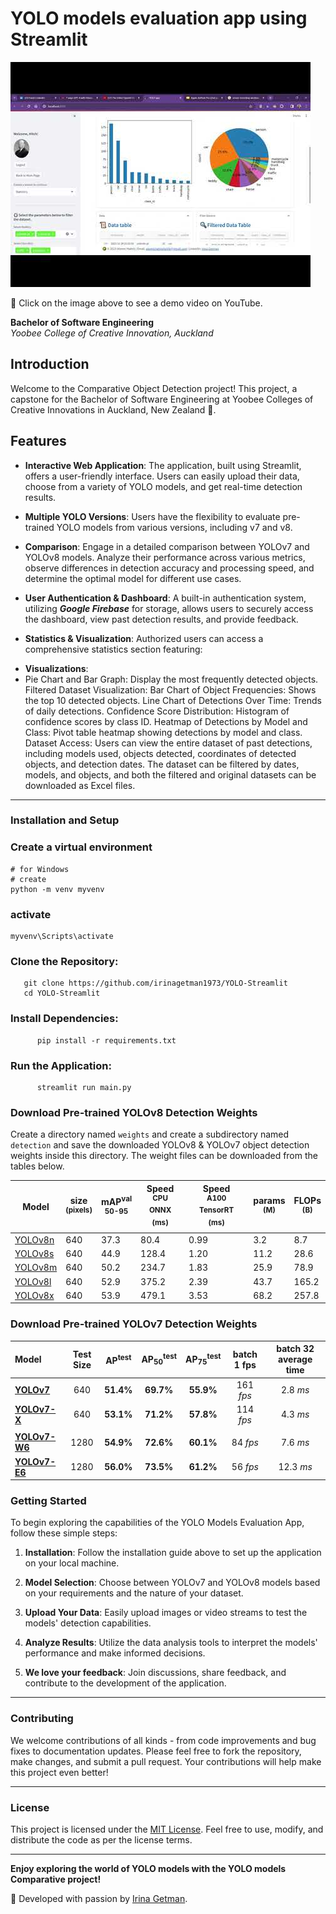 # YOLO models evaluation app using Streamlit

[![Demo Video](hqdefault.jpg)](https://www.youtube.com/watch?v=l8wvdcJNVAA "Watch Our Demo Video")


🎥 Click on the image above to see a demo video on YouTube.

**Bachelor of Software Engineering**  
_Yoobee College of Creative Innovation, Auckland_

## Introduction

Welcome to the Comparative Object  Detection project!  This project, a capstone for the Bachelor of Software Engineering at Yoobee Colleges of Creative Innovations in Auckland, New Zealand 🥝.


## Features

- **Interactive Web Application**: The application, built using Streamlit, offers a user-friendly interface. Users can easily upload their data, choose from a variety of YOLO models, and get real-time detection results.
  
- **Multiple YOLO Versions**: Users have the flexibility to evaluate pre-trained YOLO models from various versions, including v7 and v8.
  


  
- **Comparison**: Engage in a detailed comparison between YOLOv7 and YOLOv8 models. Analyze their performance across various metrics, observe differences in detection accuracy and processing speed, and determine the optimal model for different use cases.

- **User Authentication & Dashboard**: A built-in authentication system, utilizing **_Google Firebase_** for storage, allows users to securely access the dashboard, view past detection results, and provide feedback.
- **Statistics & Visualization**: Authorized users can access a comprehensive statistics section featuring:

 * **Visualizations**:
  * Pie Chart and Bar Graph: Display the most frequently detected objects.
Filtered Dataset Visualization:
Bar Chart of Object Frequencies: Shows the top 10 detected objects.
Line Chart of Detections Over Time: Trends of daily detections.
Confidence Score Distribution: Histogram of confidence scores by class ID.
Heatmap of Detections by Model and Class: Pivot table heatmap showing detections by model and class.
Dataset Access: Users can view the entire dataset of past detections, including models used, objects detected, coordinates of detected objects, and detection dates. The dataset can be filtered by dates, models, and objects, and both the filtered and original datasets can be downloaded as Excel files.



---

### Installation and Setup

### Create a virtual environment
```commandline
# for Windows
# create 
python -m venv myvenv
```

### activate
```commandline
myvenv\Scripts\activate
```


###  **Clone the Repository**:
```commandline
   git clone https://github.com/irinagetman1973/YOLO-Streamlit
   cd YOLO-Streamlit
```

###  **Install Dependencies**:
```commandline
      pip install -r requirements.txt
```


### **Run the Application**:
```commandline
      streamlit run main.py
```



### Download Pre-trained YOLOv8 Detection Weights
Create a directory named `weights` and create a subdirectory named `detection` and save the downloaded YOLOv8 & YOLOv7 object detection weights inside this directory. The weight files can be downloaded from the tables below.




| Model                                                                                | size<br><sup>(pixels) | mAP<sup>val<br>50-95 | Speed<br><sup>CPU ONNX<br>(ms) | Speed<br><sup>A100 TensorRT<br>(ms) | params<br><sup>(M) | FLOPs<br><sup>(B) |
| ------------------------------------------------------------------------------------ | --------------------- | -------------------- | ------------------------------ | ----------------------------------- | ------------------ | ----------------- |
| [YOLOv8n](https://github.com/ultralytics/assets/releases/download/v0.0.0/yolov8n.pt) | 640                   | 37.3                 | 80.4                           | 0.99                                | 3.2                | 8.7               |
| [YOLOv8s](https://github.com/ultralytics/assets/releases/download/v0.0.0/yolov8s.pt) | 640                   | 44.9                 | 128.4                          | 1.20                                | 11.2               | 28.6              |
| [YOLOv8m](https://github.com/ultralytics/assets/releases/download/v0.0.0/yolov8m.pt) | 640                   | 50.2                 | 234.7                          | 1.83                                | 25.9               | 78.9              |
| [YOLOv8l](https://github.com/ultralytics/assets/releases/download/v0.0.0/yolov8l.pt) | 640                   | 52.9                 | 375.2                          | 2.39                                | 43.7               | 165.2             |
| [YOLOv8x](https://github.com/ultralytics/assets/releases/download/v0.0.0/yolov8x.pt) | 640                   | 53.9                 | 479.1                          | 3.53                                | 68.2               | 257.8             |



### Download Pre-trained YOLOv7 Detection Weights




| Model | Test Size | AP<sup>test</sup> | AP<sub>50</sub><sup>test</sup> | AP<sub>75</sub><sup>test</sup> | batch 1 fps | batch 32 average time |
| :-- | :-: | :-: | :-: | :-: | :-: | :-: |
| [**YOLOv7**](https://github.com/WongKinYiu/yolov7/releases/download/v0.1/yolov7.pt) | 640 | **51.4%** | **69.7%** | **55.9%** | 161 *fps* | 2.8 *ms* |
| [**YOLOv7-X**](https://github.com/WongKinYiu/yolov7/releases/download/v0.1/yolov7x.pt) | 640 | **53.1%** | **71.2%** | **57.8%** | 114 *fps* | 4.3 *ms* |
|  |  |  |  |  |  |  |
| [**YOLOv7-W6**](https://github.com/WongKinYiu/yolov7/releases/download/v0.1/yolov7-w6.pt) | 1280 | **54.9%** | **72.6%** | **60.1%** | 84 *fps* | 7.6 *ms* |
| [**YOLOv7-E6**](https://github.com/WongKinYiu/yolov7/releases/download/v0.1/yolov7-e6.pt) | 1280 | **56.0%** | **73.5%** | **61.2%** | 56 *fps* | 12.3 *ms* |


###  Getting Started

To begin exploring the capabilities of the YOLO Models Evaluation App, follow these simple steps:

1. **Installation**: Follow the installation guide above to set up the application on your local machine.

2. **Model Selection**: Choose between YOLOv7 and YOLOv8 models based on your requirements and the nature of your dataset.

3. **Upload Your Data**: Easily upload images or video streams to test the models' detection capabilities.

4. **Analyze Results**: Utilize the data analysis tools to interpret the models' performance and make informed decisions.

5. **We love your feedback**: Join discussions, share feedback, and contribute to the development of the application.

---

### Contributing

We welcome contributions of all kinds - from code improvements and bug fixes to documentation updates. Please feel free to fork the repository, make changes, and submit a pull request. Your contributions will help make this project even better!



---

### License

This project is licensed under the [MIT License](LICENSE.md). Feel free to use, modify, and distribute the code as per the license terms.

---

**Enjoy exploring the world of YOLO models with the YOLO models Comparative  project!**

🥝 Developed with passion by [Irina Getman](https://www.linkedin.com/in/irina-getman-16871b165/).

